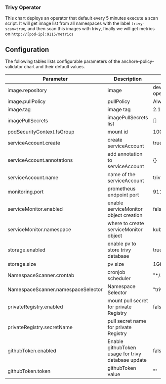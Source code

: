 ### Trivy Operator

This chart deploys an operator that default every 5 minutes execute a scan script. It will get image list from all namespaces with the label `trivy-scan=true`, and then scan this images with trivy, finally we will get metrics on `http://[pod-ip]:9115/metrics`

## Configuration

The following tables lists configurable parameters of the anchore-policy-validator chart and their default values.

|               Parameter             |                Description                  |                  Default                 |
| ----------------------------------- | ------------------------------------------- | -----------------------------------------|
| image.repository                    | image | devopstales/trivy-operator |
| image.pullPolicy                    | pullPolicy | Always |
| image.tag                           | image tag | 2.1 |
| imagePullSecrets                    | imagePullSecrets list | [] |
| podSecurityContext.fsGroup          | mount id | 10001 |
| serviceAccount.create               | create serviceAccount | true |
| serviceAccount.annotations          | add annotation to serviceAccount | {} |
| serviceAccount.name                 | name of the serviceAccount | trivy-operator |
| monitoring.port                     | prometheus endpoint port | 9115 |
| serviceMonitor.enabled              | enable serviceMonitor object creation | false |
| serviceMonitor.namespace            | where to create serviceMonitor object | kube-system |
| storage.enabled                     | enable pv to store trivy database | true |
| storage.size                        | pv size | 1Gi |
| NamespaceScanner.crontab            | cronjob scheduler | "*/5 * * * *" |
| NamespaceScanner.namespaceSelector   | Namespace Selector | "trivy-scan" |
| privateRegistry.enabled             | mount pull secret for private Registry | false |
| privateRegistry.secretName          | pull secret name for private Registry |
| githubToken.enabled                 | Enable githubToken usage for trivy database update | false |
| githubToken.token                   | githubToken value | "" |